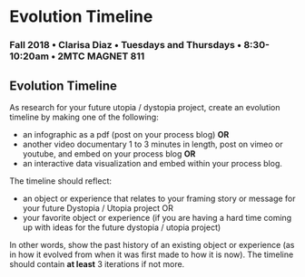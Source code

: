 # Evolution Timeline

### Fall 2018 • Clarisa Diaz • Tuesdays and Thursdays • 8:30-10:20am • 2MTC MAGNET 811

## Evolution Timeline

As research for your future utopia / dystopia project, create an evolution timeline by making one of the following:

* an infographic as a pdf \(post on your process blog\) **OR** 
* another video documentary 1 to 3 minutes in length, post on vimeo or youtube, and embed on your process blog **OR** 
* an interactive data visualization and embed within your process blog.

The timeline should reflect:

* an object or experience that relates to your framing story or message for your future Dystopia / Utopia project OR
* your favorite object or experience \(if you are having a hard time coming up with ideas for the future dystopia / utopia project\)

In other words, show the past history of an existing object or experience \(as in how it evolved from when it was first made to how it is now\). The timeline should contain **at least** 3 iterations if not more.

